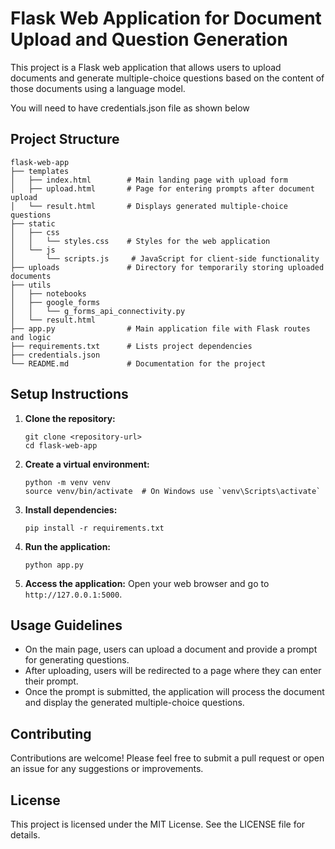 # Flask Web Application for Document Upload and Question Generation

This project is a Flask web application that allows users to upload documents and generate multiple-choice questions based on the content of those documents using a language model.

You will need to have credentials.json file as shown below
## Project Structure

```
flask-web-app
├── templates
│   ├── index.html        # Main landing page with upload form
│   ├── upload.html       # Page for entering prompts after document upload
│   └── result.html       # Displays generated multiple-choice questions
├── static
│   ├── css
│   │   └── styles.css    # Styles for the web application
│   └── js
│       └── scripts.js     # JavaScript for client-side functionality
├── uploads               # Directory for temporarily storing uploaded documents
├── utils
│   ├── notebooks
│   ├── google_forms
│   │   └── g_forms_api_connectivity.py
│   └── result.html
├── app.py                # Main application file with Flask routes and logic
├── requirements.txt      # Lists project dependencies
├── credentials.json
└── README.md             # Documentation for the project
```

## Setup Instructions

1. **Clone the repository:**
   ```
   git clone <repository-url>
   cd flask-web-app
   ```

2. **Create a virtual environment:**
   ```
   python -m venv venv
   source venv/bin/activate  # On Windows use `venv\Scripts\activate`
   ```

3. **Install dependencies:**
   ```
   pip install -r requirements.txt
   ```

4. **Run the application:**
   ```
   python app.py
   ```

5. **Access the application:**
   Open your web browser and go to `http://127.0.0.1:5000`.

## Usage Guidelines

- On the main page, users can upload a document and provide a prompt for generating questions.
- After uploading, users will be redirected to a page where they can enter their prompt.
- Once the prompt is submitted, the application will process the document and display the generated multiple-choice questions.

## Contributing

Contributions are welcome! Please feel free to submit a pull request or open an issue for any suggestions or improvements.

## License

This project is licensed under the MIT License. See the LICENSE file for details.
